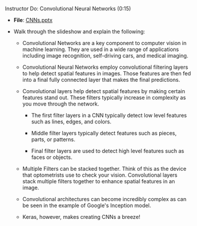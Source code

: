 Instructor Do: Convolutional Neural Networks (0:15)

* **File**: [CNNs.pptx](CNNs.pptx)

* Walk through the slideshow and explain the following:

  * Convolutional Networks are a key component to computer vision in machine learning. They are used in a wide range of applications including image recognition, self-driving cars, and medical imaging.

  * Convolutional Neural Networks employ convolutional filtering layers to help detect spatial features in images. Those features are then fed into a final fully connected layer that makes the final predictions.

  * Convolutional layers help detect spatial features by making certain features stand out. These filters typically increase in complexity as you move through the network.

    * The first filter layers in a CNN typically detect low level features such as lines, edges, and colors.

    * Middle filter layers typically detect features such as pieces, parts, or patterns.

    * Final filter layers are used to detect high level features such as faces or objects.

  * Multiple Filters can be stacked together. Think of this as the device that optometrists use to check your vision. Convolutional layers stack multiple filters together to enhance spatial features in an image.

  * Convolutional architectures can become incredibly complex as can be seen in the example of Google's Inception model.

  * Keras, however, makes creating CNNs a breeze!
